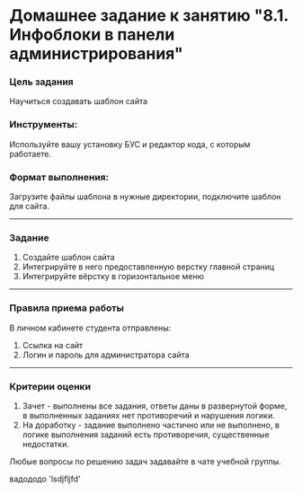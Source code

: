 # Домашнее задание к занятию "8.1. Инфоблоки в панели администрирования"

### Цель задания

Научиться создавать шаблон сайта


### Инструменты: 

Используйте вашу установку БУС и редактор кода, с которым работаете.

### Формат выполнения: 

Загрузите файлы шаблона в нужные директории, подключите шаблон для сайта.

------

### Задание

1. Создайте шаблон сайта
2. Интегрируйте в него предоставленную верстку главной страниц
3. Интегрируйте вёрстку в горизонтальное меню

------

### Правила приема работы

В личном кабинете студента отправлены:
1.  Ссылка на сайт
2.  Логин и пароль для администратора сайта

------

### Критерии оценки

1. Зачет - выполнены все задания, ответы даны в развернутой форме, в выполненных заданиях нет противоречий и нарушения логики. 
2. На доработку - задание выполнено частично или не выполнено, в логике выполнения заданий есть противоречия, существенные недостатки.

Любые вопросы по решению задач задавайте в чате учебной группы.

вадододо 'lsdjfljfd'


